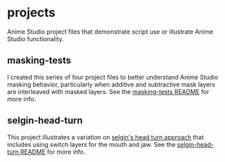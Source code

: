 projects
========

Anime Studio project files that demonstrate script use or illustrate Anime Studio functionality. 

masking-tests
-------------

I created this series of four project files to better understand Anime Studio masking behavior, particularly when additive and subtractive mask layers are interleaved with masked layers. See the [masking-tests README](masking-tests/README.md) for more info.

selgin-head-turn
----------------

This project illustrates a variation on [selgin's head turn approach](http://www.lostmarble.com/forum/viewtopic.php?t=15846) that includes using switch layers for the mouth and jaw. See the [selgin-head-turn README](selgin-head-turn/README.md) for more info.
